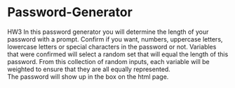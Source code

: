 # Password-Generator
HW3
In this password generator you will determine the length of your password with a prompt.
Confirm if you want, numbers, uppercase letters, lowercase letters or special characters in the password or not.
Variables that were confirmed will select a random set that will equal the length of this password.
From this collection of random inputs, each variable will be weighted to ensure that they are all equally represented.  
The password will show up in the box on the html page.